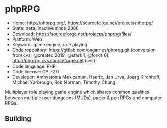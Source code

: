 # phpRPG

- Home: http://phprpg.org/, https://sourceforge.net/projects/phprpg/
- State: beta, inactive since 2006
- Download: https://sourceforge.net/projects/phprpg/files/
- Platform: Web
- Keyword: game engine, role playing
- Code repository: https://gitlab.com/osgames/phprpg.git (conversion from cvs, @created 2019, @stars 1, @forks 0), http://phprpg.cvs.sourceforge.net (cvs)
- Code language: PHP
- Code license: GPL-2.0
- Developer: Ambystoma Mexicanum, Haeric, Jan Urva, Joerg Kirchhoff, Michael Yarbrough, Rob Norman, Timothy Chung

Multiplayer role playing game engine which shares common qualities between multiple user dungeons (MUDs), paper & pen RPGs and computer RPGs.

## Building
